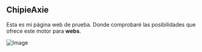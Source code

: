 ## ChipieAxie

Esta es mi página web de prueba. Donde comprobaré las posibilidades que ofrece este motor para **webs**. 

![Image](https://github.com/[ChipieAxie]/[ChipieAxie.github.io]/blob/[gh-pages]/image_2021-09-27_194307.png?raw=true)
